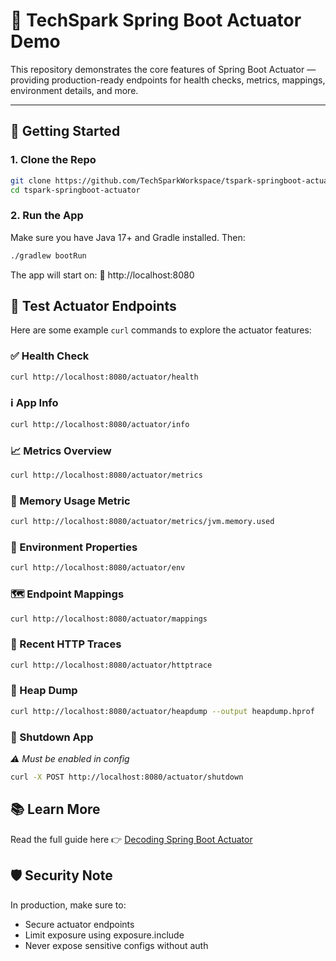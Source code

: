# 🧩 TechSpark Spring Boot Actuator Demo

This repository demonstrates the core features of Spring Boot Actuator — providing production-ready endpoints for health
checks, metrics, mappings, environment details, and more.

---

## 🚀 Getting Started

### 1. Clone the Repo

```bash
git clone https://github.com/TechSparkWorkspace/tspark-springboot-actuator.git
cd tspark-springboot-actuator
```

### 2. Run the App

Make sure you have Java 17+ and Gradle installed. Then:

```bash
./gradlew bootRun
```

The app will start on: 📍 http://localhost:8080

## 🧪 Test Actuator Endpoints

Here are some example `curl` commands to explore the actuator features:

### ✅ Health Check

```bash
curl http://localhost:8080/actuator/health
```

### ℹ️ App Info

```bash
curl http://localhost:8080/actuator/info
```

### 📈 Metrics Overview

```bash
curl http://localhost:8080/actuator/metrics
```

### 🧠 Memory Usage Metric

```bash
curl http://localhost:8080/actuator/metrics/jvm.memory.used
```

### 🌱 Environment Properties

```bash
curl http://localhost:8080/actuator/env
```

### 🗺 Endpoint Mappings

```bash
curl http://localhost:8080/actuator/mappings
```

### 🔄 Recent HTTP Traces

```bash
curl http://localhost:8080/actuator/httptrace
```

### 💾 Heap Dump

```bash
curl http://localhost:8080/actuator/heapdump --output heapdump.hprof
```

### 🛑 Shutdown App

_⚠️ Must be enabled in config_

```bash
curl -X POST http://localhost:8080/actuator/shutdown
```

## 📚 Learn More

Read the full guide here 👉 [Decoding Spring Boot Actuator]()

## 🛡️ Security Note

In production, make sure to:

- Secure actuator endpoints
- Limit exposure using exposure.include
- Never expose sensitive configs without auth


